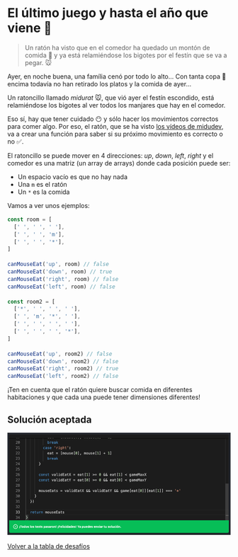 # El último juego y hasta el año que viene 👋

> Un ratón ha visto que en el comedor ha quedado un montón de comida 🥮 y ya está relamiéndose los bigotes por el festín que se va a pegar. 🐭

Ayer, en noche buena, una família cenó por todo lo alto... Con tanta copa 🍾 encima todavía no han retirado los platos y la comida de ayer...

Un ratoncillo llamado _midurat_ 🐭, que vió ayer el festín escondido, está relamiéndose los bigotes al ver todos los manjares que hay en el comedor.

Eso sí, hay que tener cuidado 😶 y sólo hacer los movimientos correctos para comer algo. Por eso, el ratón, que se ha visto [los vídeos de midudev](https://midu.tube), va a crear una función para saber si su próximo movimiento es correcto o no ✅.

El ratoncillo se puede mover en 4 direcciones: _up_, _down_, _left_, _right_ y el comedor es una matriz (un array de arrays) donde cada posición puede ser:

- Un espacio vacío es que no hay nada
- Una `m` es el ratón
- Un `*` es la comida

Vamos a ver unos ejemplos:

```javascript
const room = [
  [' ', ' ', ' '],
  [' ', ' ', 'm'],
  [' ', ' ', '*'],
]

canMouseEat('up', room) // false
canMouseEat('down', room) // true
canMouseEat('right', room) // false
canMouseEat('left', room) // false

const room2 = [
  ['*', ' ', ' ', ' '],
  [' ', 'm', '*', ' '],
  [' ', ' ', ' ', ' '],
  [' ', ' ', ' ', '*'],
]

canMouseEat('up', room2) // false
canMouseEat('down', room2) // false
canMouseEat('right', room2) // true
canMouseEat('left', room2) // false
```

¡Ten en cuenta que el ratón quiere buscar comida en diferentes habitaciones y que cada una puede tener dimensiones diferentes!

## Solución aceptada

![Solución aceptada](./solution.png)

[Volver a la tabla de desafíos](/README.md)

